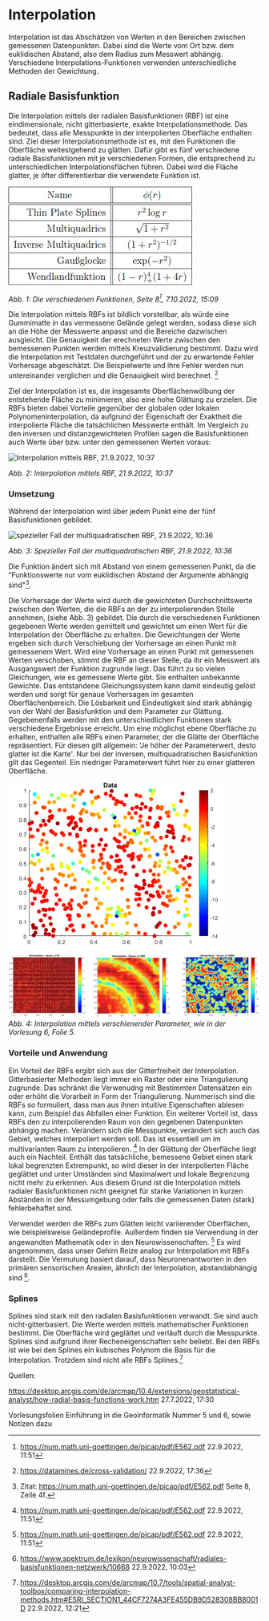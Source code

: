 # Interpolation
Interpolation ist das Abschätzen von Werten in den Bereichen zwischen gemessenen Datenpunkten. Dabei sind die Werte  vom Ort bzw. dem euklidischen Abstand, also dem Radius zum Messwert abhängig. Verschiedene Interpolations-Funktionen verwenden unterschiedliche Methoden der Gewichtung.

## Radiale Basisfunktion

Die Interpolation mittels der radialen Basisfunktionen (RBF) ist eine eindimensionale, nicht gitterbasierte, exakte Interpolationsmethode. Das bedeutet, dass alle Messpunkte in der interpolierten Oberfläche enthalten sind. Ziel dieser Interpolationsmethode ist es, mit den Funktionen die Oberfläche weitestgehend zu glätten. Dafür gibt es fünf verschiedene radiale Basisfunktionen mit je verschiedenen Formen, die entsprechend zu unterschiedlichen Interpolationsflächen führen. Dabei wird die Fläche glatter, je öfter differentierbar die verwendete Funktion ist.

![Die verschiedenen Funktionen, Seite 8, 7.10.2022, 15:09](Formeln.jpg)

*Abb. 1: Die verschiedenen Funktionen, Seite 8[^1], 7.10.2022, 15:09*

Die Interpolation mittels RBFs ist bildlich vorstellbar, als würde eine Gummimatte in das vermessene Gelände gelegt werden, sodass diese sich an die Höhe der Messwerte anpasst und die Bereiche dazwischen ausgleicht. Die Genauigkeit der erechneten Werte zwischen den bemessenen Punkten werden mittels Kreuzvalidierung bestimmt. Dazu wird die Interpolation mit Testdaten durchgeführt und der zu erwartende Fehler Vorhersage abgeschätzt. Die Beispielwerte und ihre Fehler werden nun untereinander verglichen und die Genauigkeit wird berechnet. [^3]

Ziel der Interpolation ist es, die insgesamte Oberflächenwölbung der entstehende Fläche zu minimieren, also eine hohe Glättung zu erzielen.
Die RBFs bieten dabei Vorteile gegenüber der globalen oder lokalen Polynomeninterpolation, da aufgrund der Eigenschaft der Exaktheit die interpolierte Fläche die tatsächlichen Messwerte enthält. Im Vergleich zu den inversen und distanzgewichteten Profilen sagen die Basisfunktionen auch Werte über bzw. unter den gemessenen Werten voraus:

![Interpolation mittels RBF, 21.9.2022, 10:37](https://desktop.arcgis.com/de/arcmap/10.4/extensions/geostatistical-analyst/GUID-8027C5DF-191E-4EF4-9BD7-AE8DA7A1BBFC-web.gif)

*Abb. 2: Interpolation mittels RBF, 21.9.2022, 10:37*

### Umsetzung
Während der Interpolation wird über jedem Punkt eine der fünf Basisfunktionen gebildet.

![spezieller Fall der multiquadratischen RBF, 21.9.2022, 10:36](https://pro.arcgis.com/de/pro-app/latest/help/analysis/geostatistical-analyst/GUID-55B030C7-1DF2-40FC-A2E3-7BA4B569938F-web.png)

*Abb. 3: Spezieller Fall der multiquadratischen RBF, 21.9.2022, 10:36*

Die Funktion ändert sich mit Abstand von einem gemessenen Punkt, da die "Funktionswerte nur vom euklidischen Abstand der Argumente abhängig sind"[^5].

Die Vorhersage der Werte wird durch die gewichteten Durchschnittswerte zwischen den Werten, die die RBFs an der zu interpolierenden Stelle annehmen, (siehe Abb. 3) gebildet. Die durch die verschiedenen Funktionen gegebenen Werte werden gemittelt und gewichtet um einen Wert für die Interpolation der Oberfläche zu erhalten.
Die Gewichtungen der Werte ergeben sich durch Verschiebung der Vorhersage an einen Punkt mit gemessenem Wert. Wird eine Vorhersage an einen Punkt mit gemessenen Werten verschoben, stimmt die RBF an dieser Stelle, da ihr ein Messwert als Ausgangswert der Funktion zugrunde liegt. Das führt zu so vielen Gleichungen, wie es gemessene Werte gibt. Sie enthalten unbekannte Gewichte. Das entstandene Gleichungssystem kann damit eindeutig gelöst werden und sorgt für genaue Vorhersagen im gesamten Oberflächenbereich. Die Lösbarkeit und Eindeutigkeit sind stark abhängig von der Wahl der Basisfunktion und dem Parameter zur Glättung. Gegebenenfalls werden mit den unterschiedlichen Funktionen stark verschiedene Ergebnisse erreicht.
Um eine möglichst ebene Oberfläche zu erhalten, enthalten alle RBFs einen Parameter, der die Glätte der Oberfläche repräsentiert. Für diesen gilt allgemein: 'Je höher der Parameterwert, desto glatter ist die Karte'. Nur bei der inversen, multiquadratischen Basisfunktion gilt das Gegenteil. Ein niedriger Parameterwert führt hier zu einer glatteren Oberfläche.

![Interpolation mit verschiedenen Parameterwerten, Vorlesungsfolie 6, Seite 5](Bild1.jpg)
![Int. mit versch. Param.](Bild2.jpg)
*Abb. 4: Interpolation mittels verschienender Parameter, wie in der Vorlesung 6, Folie 5.*

### Vorteile und Anwendung
Ein Vorteil der RBFs ergibt sich aus der Gitterfreiheit der Interpolation. Gitterbasierter Methoden liegt immer ein Raster oder eine Triangulierung zugrunde. Das schränkt die Verwenudng mit Bestimmten Datensätzen ein oder erhöht die Vorarbeit in Form der Triangulierung. Nummerisch sind die RBFs so formuliert, dass man aus ihnen intuitive Eigenschaften ablesen kann, zum Beispiel das Abfallen einer Funktion.
Ein weiterer Vorteil ist, dass RBFs den zu interpolierenden Raum von den gegebenen Datenpunkten abhängig machen. Verändern sich die Messpunkte, verändert sich auch das Gebiet, welches interpoliert werden soll. Das ist essentiell um im multivarianten Raum zu interpolieren. [^1]
In der Glättung der Oberfläche liegt auch ein Nachteil. Enthält das tatsächliche, bemessene Gebiet einen stark lokal begrenzten Extrempunkt, so wird dieser in der interpolierten Fläche geglättet und unter Umständen sind Maximalwert und lokale Begrenzung nicht mehr zu erkennen. Aus diesem Grund ist die Interpolation mittels radialer Basisfunktionen nicht geeignet für starke Variationen in kurzen Abständen in der Messumgebung oder falls die gemessenen Daten (stark) fehlerbehaftet sind.

Verwendet werden die RBFs zum Glätten leicht variierender Oberflächen, wie beispielsweise Geländeprofile. Außerdem finden sie Verwendung in der angewandten Mathematik oder in den Neurowissenschaften. [^1] Es wird angenommen, dass unser Gehirn Reize analog zur Interpolation mit RBFs darstellt. Die Vermutung basiert darauf, dass Neuronenantworten in den primären sensorischen Arealen, ähnlich der Interpolation, abstandabhängig sind [^4].

### Splines

Splines sind stark mit den radialen Basisfunktionen verwandt. Sie sind auch nicht-gitterbasiert. Die Werte werden mittels mathematischer Funktionen bestimmt. Die Oberfläche wird geglättet und verläuft durch die Messpunkte. Splines sind aufgrund ihrer Recheneigenschaften sehr beliebt. Bei den RBFs ist wie bei den Splines ein kubisches Polynom die Basis für die Interpolation. Trotzdem sind nicht alle RBFs Splines.[^2]

[^1]: https://num.math.uni-goettingen.de/picap/pdf/E562.pdf 22.9.2022, 11:51

[^2]: https://desktop.arcgis.com/de/arcmap/10.7/tools/spatial-analyst-toolbox/comparing-interpolation-methods.htm#ESRI_SECTION1_44CF7274A3FE455DB9D528308BB8001D 22.9.2022, 12:21

[^3]: https://datamines.de/cross-validation/ 22.9.2022, 17:36

[^4]: https://www.spektrum.de/lexikon/neurowissenschaft/radiales-basisfunktionen-netzwerk/10668 22.9.2022, 10:03

[^5]: Zitat: https://num.math.uni-goettingen.de/picap/pdf/E562.pdf Seite 8, Zeile 4f.



Quellen:

https://desktop.arcgis.com/de/arcmap/10.4/extensions/geostatistical-analyst/how-radial-basis-functions-work.htm 27.7.2022, 17:30

Vorlesungsfolien Einführung in die Geoinformatik Nummer 5 und 6, sowie Notizen dazu
